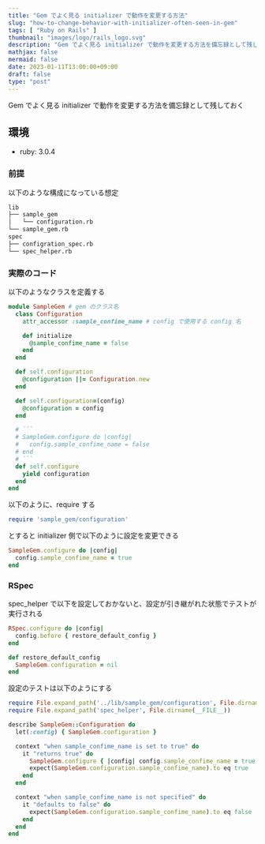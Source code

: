 ```yaml
---
title: "Gem でよく見る initializer で動作を変更する方法"
slug: "how-to-change-behavior-with-initializer-often-seen-in-gem"
tags: [ "Ruby on Rails" ]
thumbnail: "images/logo/rails_logo.svg"
description: "Gem でよく見る initializer で動作を変更する方法を備忘録として残しておく"
mathjax: false
mermaid: false
date: 2023-01-11T13:00:00+09:00
draft: false
type: "post"
---
```


Gem でよく見る initializer で動作を変更する方法を備忘録として残しておく

## 環境

* ruby: 3.0.4

### 前提

以下のような構成になっている想定

```sh
lib
├── sample_gem
│   └── configuration.rb
└── sample_gem.rb
spec
├── configration_spec.rb
└── spec_helper.rb
```

### 実際のコード

以下のようなクラスを定義する

```rb:lib/sample_gem/configuration.rb
module SampleGem # gem のクラス名
  class Configuration
    attr_accessor :sample_confime_name # config で使用する config 名

    def initialize
      @sample_confime_name = false
    end
  end

  def self.configuration
    @configuration ||= Configuration.new
  end

  def self.configuration=(config)
    @configuration = config
  end

  # ```
  # SampleGem.configure do |config|
  #   config.sample_confime_name = false
  # end
  # ```
  def self.configure
    yield configuration
  end
end
```

以下のように、require する

```rb:lib/sample_gem.rb
require 'sample_gem/configuration'
```

とすると initializer 側で以下のように設定を変更できる

```rb:config/initializers/sample_gem.rb
SampleGem.configure do |config|
  config.sample_confime_name = true
end
```

### RSpec

spec_helper で以下を設定しておかないと、設定が引き継がれた状態でテストが実行される

```rb:spec/configration_spec.rb
RSpec.configure do |config|
  config.before { restore_default_config }
end

def restore_default_config
  SampleGem.configuration = nil
end
```

設定のテストは以下のようにする

```rb:spec/configration_spec.rb
require File.expand_path('../lib/sample_gem/configuration', File.dirname(__FILE__))
require File.expand_path('spec_helper', File.dirname(__FILE__))

describe SampleGem::Configuration do
  let(:config) { SampleGem.configuration }

  context "when sample_confime_name is set to true" do
    it "returns true" do
      SampleGem.configure { |config| config.sample_confime_name = true }
      expect(SampleGem.configuration.sample_confime_name).to eq true
    end
  end

  context "when sample_confime_name is not specified" do
    it "defaults to false" do
      expect(SampleGem.configuration.sample_confime_name).to eq false
    end
  end
end
```
